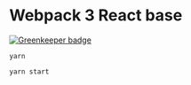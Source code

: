 # Webpack 3 React base

[![Greenkeeper badge](https://badges.greenkeeper.io/dburles/webpack3-react-base.svg)](https://greenkeeper.io/)

`yarn`

`yarn start`
